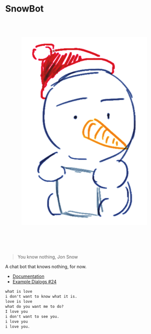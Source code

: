 # SnowBot

<h1 align="center">
	<br>
	<img width="400" src="https://raw.githubusercontent.com/at15/snowbot/master/snowbot.png" alt="snowbot">
	<br>
	<br>
	<br>
</h1>

> You know nothing, Jon Snow

A chat bot that knows nothing, for now.

- [Documentation](doc)
- [Example Dialogs #24](https://github.com/at15/snowbot/issues/24)

````text
what is love
i don't want to know what it is.
love is love
what do you want me to do?
I love you
i don't want to see you.
i love you
i love you.
````
